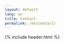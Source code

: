 ```yaml
---
layout: default
lang: en
title: Contact
permalink: /en/contact/
---
```


{% include header.html %}

<section class="transformation-section" style="justify-content:center;">
  <div class="transformation-box" style="max-width:600px;width:100%;">
    <iframe data-tally-src="https://tally.so/embed/mZBaro?alignLeft=1&hideTitle=1&transparentBackground=1&dynamicHeight=1"
      width="100%" height="400" frameborder="0" marginheight="0" marginwidth="0" title="Contact Form"></iframe>
    <script>var d=document,s=d.createElement("script");s.src="https://tally.so/widgets/embed.js";s.onload=function(){Tally.loadEmbeds();};d.body.appendChild(s);</script>
  </div>
</section>
